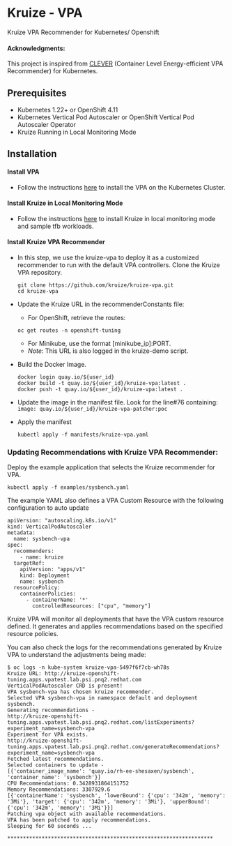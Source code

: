 # Kruize - VPA

Kruize VPA Recommender for Kubernetes/ Openshift

#### Acknowledgments: 

This project is inspired from [CLEVER](https://github.com/sustainable-computing-io/clever) (Container Level Energy-efficient VPA Recommender) for Kubernetes.

## Prerequisites
- Kubernetes 1.22+ or OpenShift 4.11
- Kubernetes Vertical Pod Autoscaler or OpenShift Vertical Pod Autoscaler Operator
- Kruize Running in Local Monitoring Mode

## Installation

#### Install VPA
  - Follow the instructions [here](https://github.com/kubernetes/autoscaler/blob/master/vertical-pod-autoscaler/README.md) to install the VPA on the Kubernetes Cluster. 

#### Install Kruize in Local Monitoring Mode
  - Follow the instructions [here](https://github.com/kruize/kruize-demos/tree/main/monitoring/local_monitoring) to install Kruize in local monitoring mode and sample tfb workloads.

#### Install Kruize VPA Recommender 
  - In this step, we use the kruize-vpa to deploy it as a customized recommender to run with the default VPA controllers. Clone the Kruize VPA repository. 
    ```commandline
    git clone https://github.com/kruize/kruize-vpa.git
    cd kruize-vpa
    ```
  - Update the Kruize URL in the recommenderConstants file:
    - For OpenShift, retrieve the routes:
    ```commandline
    oc get routes -n openshift-tuning
    ```
    - For Minikube, use the format [minikube_ip]:PORT. 
    - _Note_: This URL is also logged in the kruize-demo script.
    
  - Build the Docker Image. 
    ```commandline
    docker login quay.io/${user_id}
    docker build -t quay.io/${user_id}/kruize-vpa:latest .
    docker push -t quay.io/${user_id}/kruize-vpa:latest .
    ```
  - Update the image in the manifest file. Look for the line#76 containing:
    `image: quay.io/${user_id}/kruize-vpa-patcher:poc`

  - Apply the manifest
    ```commandline
    kubectl apply -f manifests/kruize-vpa.yaml
    ```
    
### Updating Recommendations with Kruize VPA Recommender:
Deploy the example application that selects the Kruize recommender for VPA.
```commandline
kubectl apply -f examples/sysbench.yaml
```
The example YAML also defines a VPA Custom Resource with the following configuration to auto update 

```commandline
apiVersion: "autoscaling.k8s.io/v1"
kind: VerticalPodAutoscaler
metadata:
  name: sysbench-vpa
spec:
  recommenders:
    - name: kruize
  targetRef:
    apiVersion: "apps/v1"
    kind: Deployment
    name: sysbench
  resourcePolicy:
    containerPolicies:
      - containerName: '*'
        controlledResources: ["cpu", "memory"]
```

Kruize VPA will monitor all deployments that have the VPA custom resource defined. It generates and applies recommendations based on the specified resource policies. 

You can also check the logs for the recommendations generated by Kruize VPA to understand the adjustments being made:

```commandline
$ oc logs -n kube-system kruize-vpa-5497f6f7cb-wh78s
Kruize URL: http://kruize-openshift-tuning.apps.vpatest.lab.psi.pnq2.redhat.com
VerticalPodAutoscaler CRD is present!
VPA sysbench-vpa has chosen kruize recommender.
Selected VPA sysbench-vpa in namespace default and deployment sysbench.
Generating recommendations - 
http://kruize-openshift-tuning.apps.vpatest.lab.psi.pnq2.redhat.com/listExperiments?experiment_name=sysbench-vpa
Experiment for VPA exists.
http://kruize-openshift-tuning.apps.vpatest.lab.psi.pnq2.redhat.com/generateRecommendations?experiment_name=sysbench-vpa
Fetched latest recommendations.
Selected containers to update - 
[{'container_image_name': 'quay.io/rh-ee-shesaxen/sysbench', 'container_name': 'sysbench'}]
CPU Recommendations: 0.3428931864151752
Memory Recommendations: 3307929.6
[{'containerName': 'sysbench', 'lowerBound': {'cpu': '342m', 'memory': '3Mi'}, 'target': {'cpu': '342m', 'memory': '3Mi'}, 'upperBound': {'cpu': '342m', 'memory': '3Mi'}}]
Patching vpa object with available recommendations.
VPA has been patched to apply recommendations.
Sleeping for 60 seconds ...

******************************************************************
```
